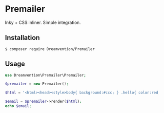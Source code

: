 # Premailer
Inky + CSS inliner. Simple integration. 



## Installation

```
$ composer require Dreamvention/Premailer
```

## Usage

```php
use Dreamvention\Premailer\Premailer;

$premailer = new Premailer();

$html = '<html><head><style>body{ background:#ccc; } .hello{ color:red; }</style></head><body><div class="hello">Hello World</div></body></html>';

$email = $premailer->render($html);
echo $email;
```

